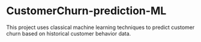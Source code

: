 # CustomerChurn-prediction-ML
This project uses classical machine learning techniques to predict customer churn based on historical customer behavior data.
